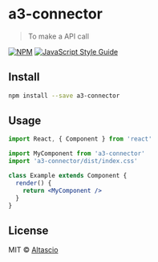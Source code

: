 # a3-connector

> To make a API call

[![NPM](https://img.shields.io/npm/v/a3-connector.svg)](https://www.npmjs.com/package/a3-connector) [![JavaScript Style Guide](https://img.shields.io/badge/code_style-standard-brightgreen.svg)](https://standardjs.com)

## Install

```bash
npm install --save a3-connector
```

## Usage

```jsx
import React, { Component } from 'react'

import MyComponent from 'a3-connector'
import 'a3-connector/dist/index.css'

class Example extends Component {
  render() {
    return <MyComponent />
  }
}
```

## License

MIT © [Altascio](https://github.com/Altascio)

